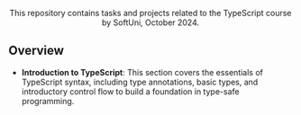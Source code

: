 <div align="center">
    <p>This repository contains tasks and projects related to the TypeScript course by SoftUni, October 2024.</p>
</div>


## Overview
- **Introduction to TypeScript**: This section covers the essentials of TypeScript syntax, including type annotations, basic types, and introductory control flow to build a foundation in type-safe programming.
